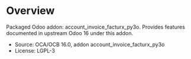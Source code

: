 # Overview

Packaged Odoo addon: account_invoice_facturx_py3o. Provides features documented in upstream Odoo 16 under this addon.

- Source: OCA/OCB 16.0, addon account_invoice_facturx_py3o
- License: LGPL-3
